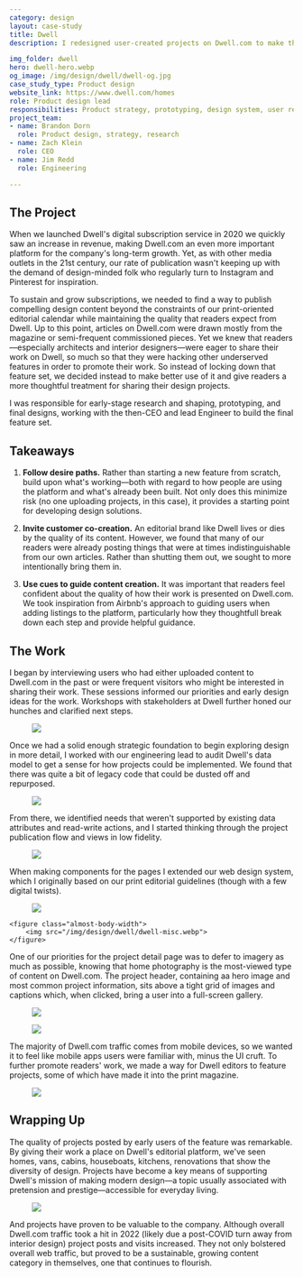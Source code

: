 ```yaml
---
category: design
layout: case-study
title: Dwell
description: I redesigned user-created projects on Dwell.com to make the site a go-to design resource in the social media age

img_folder: dwell
hero: dwell-hero.webp
og_image: /img/design/dwell/dwell-og.jpg
case_study_type: Product design
website_link: https://www.dwell.com/homes
role: Product design lead
responsibilities: Product strategy, prototyping, design system, user research
project_team:
- name: Brandon Dorn
  role: Product design, strategy, research
- name: Zach Klein
  role: CEO
- name: Jim Redd
  role: Engineering

---
```


<h2>The Project</h2>

When we launched Dwell's digital subscription service in 2020 we quickly saw an increase in revenue, making Dwell.com an even more important platform for the company's long-term growth. Yet, as with other media outlets in the 21st century, our rate of publication wasn't keeping up with the demand of design-minded folk who regularly turn to Instagram and Pinterest for inspiration.

To sustain and grow subscriptions, we needed to find a way to publish compelling design content beyond the constraints of our print-oriented editorial calendar while maintaining the quality that readers expect from Dwell. Up to this point, articles on Dwell.com were drawn mostly from the magazine or semi-frequent commissioned pieces. Yet we knew that readers—especially architects and interior designers—were eager to share their work on Dwell, so much so that they were hacking other underserved features in order to promote their work. So instead of locking down that feature set, we decided instead to make better use of it and give readers a more thoughtful treatment for sharing their design projects.

I was responsible for early-stage research and shaping, prototyping, and final designs, working with the then-CEO and lead Engineer to build the final feature set.



<div class="what-i-learned">
	<h2>Takeaways</h2>
	<ol class="learned-things">
		<li><p><b>Follow desire paths.</b> Rather than starting a new feature from scratch, build upon what's working—both with regard to how people are using the platform and what's already been built. Not only does this minimize risk (no one uploading projects, in this case), it provides a starting point for developing design solutions.</p></li>
		<li><p><b>Invite customer co-creation.</b> An editorial brand like Dwell lives or dies by the quality of its content. However, we found that many of our readers were already posting things that were at times indistinguishable from our own articles. Rather than shutting them out, we sought to more intentionally bring them in.</p></li>
		<li><p><b>Use cues to guide content creation.</b> It was important that readers feel confident about the quality of how their work is presented on Dwell.com. We took inspiration from Airbnb's approach to guiding users when adding listings to the platform, particularly how they thoughtfull break down each step and provide helpful guidance.</p></li>
	</ol>
</div>

<h2>The Work</h2>

I began by interviewing users who had either uploaded content to Dwell.com in the past or were frequent visitors who might be interested in sharing their work. These sessions informed our priorities and early design ideas for the work. Workshops with stakeholders at Dwell further honed our hunches and clarified next steps.

<figure class="almost-body-width">
	<img src="/img/design/dwell/dwell-slides.webp">
</figure>

Once we had a solid enough strategic foundation to begin exploring design in more detail, I worked with our engineering lead to audit Dwell's data model to get a sense for how projects could be implemented. We found that there was quite a bit of legacy code that could be dusted off and repurposed.

<figure class="almost-body-width">
	<img src="/img/design/dwell/dwell-data-model.webp">
</figure>

From there, we identified needs that weren't supported by existing data attributes and read-write actions, and I started thinking through the project publication flow and views in low fidelity.

<figure class="full-width">
	<img src="/img/design/dwell/dwell-wires.webp">
</figure>

When making components for the pages I extended our web design system, which I originally based on our print editorial guidelines (though with a few digital twists).

<div class="two-up-container">
	<figure>
		<img src="/img/design/dwell/dwell-system.webp">
	</figure>

	<figure class="almost-body-width">
		<img src="/img/design/dwell/dwell-misc.webp">
	</figure>
</div>

One of our priorities for the project detail page was to defer to imagery as much as possible, knowing that home photography is the most-viewed type of content on Dwell.com. The project header, containing aa hero image and most common project information, sits above a tight grid of images and captions which, when clicked, bring a user into a full-screen gallery.

<figure>
	<img src="/img/design/dwell/dwell-project-detail-desktop.webp">
</figure>

<figure>
	<img src="/img/design/dwell/dwell-project-detail-mobile.webp">
</figure>

The majority of Dwell.com traffic comes from mobile devices, so we wanted it to feel like mobile apps users were familiar with, minus the UI cruft. To further promote readers' work, we made a way for Dwell editors to feature projects, some of which have made it into the print magazine.

<figure>
	<img src="/img/design/dwell/dwell-projects-index.webp">
</figure>

<h2>Wrapping Up</h2>

The quality of projects posted by early users of the feature was remarkable. By giving their work a place on Dwell's editorial platform, we've seen homes, vans, cabins, houseboats, kitchens, renovations that show the diversity of design. Projects have become a key means of supporting Dwell's mission of making modern design—a topic usually associated with pretension and prestige—accessible for everyday living.

<figure class="almost-body-width">
	<img src="/img/design/dwell/dwell-project-examples.webp">
</figure>

And projects have proven to be valuable to the company. Although overall Dwell.com traffic took a hit in 2022 (likely due a post-COVID turn away from interior design) project posts and visits increased. They not only bolstered overall web traffic, but proved to be a sustainable, growing content category in themselves, one that continues to flourish.